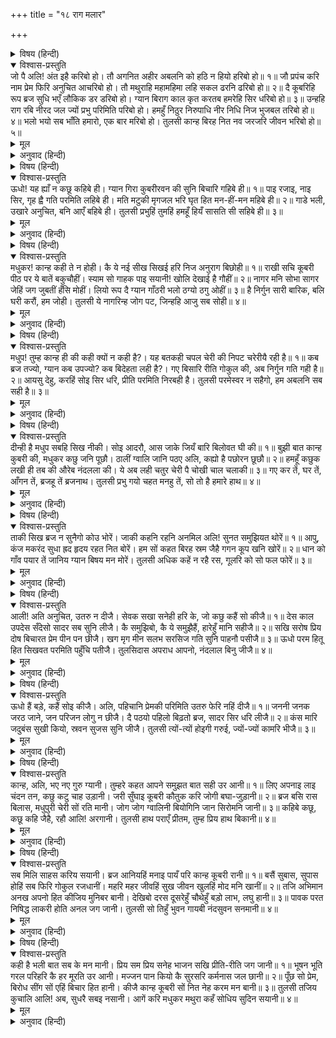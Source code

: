 +++
title = "१८ राग मलार"

+++


<details><summary>विषय (हिन्दी)</summary>

(३९)
</details>

<details open><summary>विश्वास-प्रस्तुति</summary>
जो पै अलि! अंत इहै करिबो हो।  
तौ अगनित अहीर अबलनि को हठि न हियो हरिबो हो॥ १॥  
जौ प्रपंच करि नाम प्रेम फिरि अनुचित आचरिबो हो।  
तौ मथुराहि महामहिमा लहि सकल ढरनि ढरिबो हो॥ २॥  
दै कूबरिहि रूप ब्रज सुधि भएँ लौकिक डर डरिबो हो।  
ग्यान बिराग काल कृत करतब हमरेहि सिर धरिबो हो॥ ३॥  
उन्हहि राग रबि नीरद जल ज्यों प्रभु परिमिति परिबो हो।  
हमहुँ निठुर निरुपाधि नीर निधि निज भुजबल तरिबो हो॥ ४॥  
भलो भयो सब भाँति हमारो, एक बार मरिबो हो।  
तुलसी कान्ह बिरह नित नव जरजरि जीवन भरिबो हो॥ ५॥
</details>

<details><summary>मूल</summary>

जो पै अलि! अंत इहै करिबो हो।  
तौ अगनित अहीर अबलनि को हठि न हियो हरिबो हो॥ १॥  
जौ प्रपंच करि नाम प्रेम फिरि अनुचित आचरिबो हो।  
तौ मथुराहि महामहिमा लहि सकल ढरनि ढरिबो हो॥ २॥  
दै कूबरिहि रूप ब्रज सुधि भएँ लौकिक डर डरिबो हो।  
ग्यान बिराग काल कृत करतब हमरेहि सिर धरिबो हो॥ ३॥  
उन्हहि राग रबि नीरद जल ज्यों प्रभु परिमिति परिबो हो।  
हमहुँ निठुर निरुपाधि नीर निधि निज भुजबल तरिबो हो॥ ४॥  
भलो भयो सब भाँति हमारो, एक बार मरिबो हो।  
तुलसी कान्ह बिरह नित नव जरजरि जीवन भरिबो हो॥ ५॥
</details>

<details><summary>अनुवाद (हिन्दी)</summary>

(एक गोपीने कहा—) अरे भ्रमर! यदि उन्हें अन्तमें यही करना था (हमें रोती-बिलखती छोड़कर चले ही जाना था) तो बलपूर्वक असंख्य गोप-अबलाओंका हृदय-हरण नहीं करना चाहिये था॥ १॥ यदि प्रेमके नामपर छल-कपट करके फिर अनुचित आचरण (कुब्जासे प्रेम) करना था तो (पहलेसे ही) मथुरामें महान् महत्त्व (स्वामित्व) प्राप्त करके (वहींके निवासियोंपर) सारी करुणावृत्तिको लेकर रीझना चाहिये था (यहाँ हम गँवारिनोंसे सम्बन्ध नहीं जोड़ना चाहिये था)॥ २॥ (पर उन्हें तो) कुब्जाको सुन्दर रूप देकर व्रजकी याद आनेपर घरके लौकिक डरसे डरना था। (हमलोगोंके साथ प्रेम करनेसे उनकी बदनामी होगी, ऐसा मानकर हमसे सम्बन्ध तोड़ना था और) ज्ञान-वैराग्यकी शिक्षा तथा (संयोग-वियोग आदि) सब कुछ काल एवं पूर्वकृत् कर्मोंसे होता है, यह उपदेश हमारे ही सिर लादना था (ज्ञान, वैराग्य तथा प्रारब्धका उपदेश देकर हमसे सम्बन्ध तोड़ना था, इसीसे तुमको यहाँ भेजा है)॥ ३॥ उन (श्रीकृष्ण) का तो हमारे प्रति उतना ही राग है, जितना सूर्यका बादलके जलसे होता है। (सूर्य जलको आकर्षित करके मेघरूपमें परिणत कर देता है और फिर उससे कोई सम्बन्ध नहीं रखता।) उन्हें तो (अब) राजाकी मर्यादाका पालन करना है। (इधर) हमलोगोंको तो कठोर उपाधिरहित (निर्गुणरूप) जल-सागरको अपनी भुजाओंके बलसे पार करना है॥ ४॥ तुलसीदासजी कहते हैं—हमारा तो सब प्रकारसे भला ही हुआ, एक बार तो हमें मरना था ही। अब तो, श्रीकृष्ण-विरहके नित्य-नये संतापसे जल-जलकर जीवन बिताना होगा॥ ५॥
</details>

<details><summary>विषय (हिन्दी)</summary>

(४०)
</details>

<details open><summary>विश्वास-प्रस्तुति</summary>
ऊधो! यह ह्याँ न कछू कहिबे ही।  
ग्यान गिरा कुबरीरवन की सुनि बिचारि गहिबे ही॥ १॥  
पाइ रजाइ, नाइ सिर, गृह ह्वै गति परमिति लहिबे ही।  
मति मटुकी मृगजल भरि घृत हित मन-हीं-मन महिबे ही॥ २॥  
गाडे भली, उखारे अनुचित, बनि आएँ बहिबे ही।  
तुलसी प्रभुहिं तुमहिं हमहूँ हियँ सासति सी सहिबे ही॥ ३॥
</details>

<details><summary>मूल</summary>

ऊधो! यह ह्याँ न कछू कहिबे ही।  
ग्यान गिरा कुबरीरवन की सुनि बिचारि गहिबे ही॥ १॥  
पाइ रजाइ, नाइ सिर, गृह ह्वै गति परमिति लहिबे ही।  
मति मटुकी मृगजल भरि घृत हित मन-हीं-मन महिबे ही॥ २॥  
गाडे भली, उखारे अनुचित, बनि आएँ बहिबे ही।  
तुलसी प्रभुहिं तुमहिं हमहूँ हियँ सासति सी सहिबे ही॥ ३॥
</details>

<details><summary>अनुवाद (हिन्दी)</summary>

उद्धवजी! हमें यहाँ कुछ नहीं कहना है। कुब्जारमणकी ये ज्ञानकी बातें सुनकर एवं विचार करके उन्हें ग्रहण (धारण) करना है॥ १॥ उनकी आज्ञा पाकर, उसे सिर चढ़ाकर घरमें रहकर ही परमगति (ब्रह्म) को प्राप्त करना है। (अब तो हमें) बुद्धिरूपी मटकीमें (ब्रह्मज्ञानरूप) मृगतृष्णाका जल भरकर घृत (आनन्द) के लिये उसको मन-ही-मन मथना है (उसमें कहीं आनन्द तो है नहीं—केवल मनकी कल्पना है)॥ २॥ (श्रीकृष्णके प्रेमकी पुरानी गाथाको) दबाये रखनेमें ही भलाई है, उसे उखाड़ना (प्रकट करना) उचित नहीं (उससे तो रोग तथा दुःख ही बढ़ेगा)। (अब तो) आ पड़नेपर उसे निबाहना ही होगा। तुलसीदासजी कहते हैं—अब तो तुम्हारे स्वामी (श्रीकृष्ण) को, तुमको और हम सब (गोपियों) को हृदयमें एक प्रकारसे वेदना ही सहनी है (कुब्जासे प्रीति करके तुम्हारे स्वामी अथवा उनके सेवक तुम भी सुखी रह सकोगे, ऐसी बात नहीं है और हम तो वियोग-दुःखमें जलती ही हैं)॥ ३॥
</details>

<details><summary>विषय (हिन्दी)</summary>

(४१)
</details>

<details open><summary>विश्वास-प्रस्तुति</summary>
मधुकर! कान्ह कही ते न होही।  
कै ये नई सीख सिखई हरि निज अनुराग बिछोही॥ १॥  
राखी सचि कूबरी पीठ पर ये बातें बकुचौहीं।  
स्याम सो गाहक पाइ सयानी! खोलि देखाई है गौहीं॥ २॥  
नागर मनि सोभा सागर जेहिं जग जुबतीं हँसि मोहीं।  
लियो रूप दै ग्यान गाँठरी भलो ठग्यो ठगु ओहीं॥ ३॥  
है निर्गुन सारी बारिक, बलि घरी करौं, हम जोही।  
तुलसी ये नागरिन्ह जोग पट, जिन्हहि आजु सब सोही॥ ४॥
</details>

<details><summary>मूल</summary>

मधुकर! कान्ह कही ते न होही।  
कै ये नई सीख सिखई हरि निज अनुराग बिछोही॥ १॥  
राखी सचि कूबरी पीठ पर ये बातें बकुचौहीं।  
स्याम सो गाहक पाइ सयानी! खोलि देखाई है गौहीं॥ २॥  
नागर मनि सोभा सागर जेहिं जग जुबतीं हँसि मोहीं।  
लियो रूप दै ग्यान गाँठरी भलो ठग्यो ठगु ओहीं॥ ३॥  
है निर्गुन सारी बारिक, बलि घरी करौं, हम जोही।  
तुलसी ये नागरिन्ह जोग पट, जिन्हहि आजु सब सोही॥ ४॥
</details>

<details><summary>अनुवाद (हिन्दी)</summary>

अरे भ्रमर! तुम्हारी ये बातें श्रीकृष्णचन्द्रकी कही हुई नहीं हैं। या (सम्भव है) हमारा सर्वस्व हरण करनेवाले श्यामसुन्दरने अपनी प्रेमविरहिणी गोपियोंको ये (कुब्जासे) नयी सीखी हुई बातें उपदेशके रूपमें कहला भेजी हैं। इसीसे अबतक जो हमसे प्रत्यक्ष प्रेम करते थे, अब वे यह निर्गुण-निर्लेप शिक्षा देने लगे॥ १॥ (जान पड़ता है) कुब्जाने (कूबरके रूपमें) अपनी पीठपर इन्हीं बातोंको संग्रह करके बगुचेके रूपमें रखा था। अब उस सयानीने श्यामसुन्दर-सरीखा ग्राहक पाकर उसे तुरंत खोलकर दिखा दिया॥ २॥ श्यामसुन्दर नागर-शिरोमणि एवं शोभाके समुद्र हैं। जिन्होंने अपनी (मन्द) मुसकानसे जगत् की (समस्त) तरुणियोंको मोह लिया, (उन्हीं) (सबके हृदयको लूट लेनेवाले) ठगको आज कुब्जाने ठग लिया और अपनी ज्ञानकी गँठरी देकर उनसे सुन्दर स्वरूप (अथवा उनका प्रेम) ले लिया॥ ३॥ उसकी यह निर्गुणकी साड़ी बड़ी ही सूक्ष्म है, इसको हमने देख लिया है; इसे (तुम) तह लगाकर रख दो, हम तुम्हारी बलिहारी जाती हैं। तुलसीदासजी कहते हैं— यह वस्त्र तो नगरकी रहनेवाली रमणियोंके ही योग्य है, जिन्हें सब कुछ भी शोभा दे रहा है (क्योंकि सौन्दर्यसागर श्रीकृष्ण उनके वशमें हैं)॥ ४॥
</details>

<details><summary>विषय (हिन्दी)</summary>

(४२)
</details>

<details open><summary>विश्वास-प्रस्तुति</summary>
मधुप! तुम्ह कान्ह ही की कही क्यों न कही है?।  
यह बतकही चपल चेरी की निपट चरेरीयै रही है॥ १॥  
कब ब्रज तज्यो, ग्यान कब उपज्यो? कब बिदेहता लही है?।  
गए बिसारि रीति गोकुल की, अब निर्गुन गति गही है॥ २॥  
आयसु देहु, करहिं सोइ सिर धरि, प्रीति परमिति निरबही है।  
तुलसी परमेस्वर न सहैगो, हम अबलनि सब सही है॥ ३॥
</details>

<details><summary>मूल</summary>

मधुप! तुम्ह कान्ह ही की कही क्यों न कही है?।  
यह बतकही चपल चेरी की निपट चरेरीयै रही है॥ १॥  
कब ब्रज तज्यो, ग्यान कब उपज्यो? कब बिदेहता लही है?।  
गए बिसारि रीति गोकुल की, अब निर्गुन गति गही है॥ २॥  
आयसु देहु, करहिं सोइ सिर धरि, प्रीति परमिति निरबही है।  
तुलसी परमेस्वर न सहैगो, हम अबलनि सब सही है॥ ३॥
</details>

<details><summary>अनुवाद (हिन्दी)</summary>

भ्रमर! तुमने श्रीकृष्णकी ही कही हुई बातें क्यों नहीं कहीं? ये सब बातें तो उस चञ्चल दासी (कुब्जा) की हैं, जो अत्यन्त कठोर हैं॥ १॥ (भला, कन्हैयाने) कब (कितने दिन हुए) व्रज छोड़ा? उन्हें (इतने ही थोड़े समयमें) कब ज्ञान हो गया और कब उन्होंने विदेहता प्राप्त कर ली? (अभी कलतक तो हमारे साथ प्रेम-लीला की है,) जो (अकस्मात्) गोकुलकी (प्रीतिकी) रीतिको भूल गये और अब निर्गुणकी चाल पकड़ ली?॥ २॥ (अस्तु,) तुम आज्ञा दो, हम सिर चढ़ाकर उसीका पालन करें। हमने तो (सदा ही) प्रेमकी मर्यादाका पालन किया है (उसके सुखमें ही सुख माना है)। तुलसीदासजीके शब्दोंमें गोपियाँ कहती हैं कि हम अबलाओंने सब कुछ सहा है, परंतु परमेश्वर इसे नहीं सहेगा॥ ३॥
</details>

<details><summary>विषय (हिन्दी)</summary>

(४३)
</details>

<details open><summary>विश्वास-प्रस्तुति</summary>
दीन्ही है मधुप सबहि सिख नीकी।  
सोइ आदरौ, आस जाके जियँ बारि बिलोवत घी की॥ १॥  
बुझी बात कान्ह कुबरी की, मधुकर कछु जनि पूछौ।  
ठालीं ग्वालि जानि पठए अलि, कह्यो है पछोरन छूछौ॥ २॥  
हमहूँ कछुक लखी ही तब की औरेब नंदलला की।  
ये अब लही चतुर चेरी पै चोखी चाल चलाकी॥ ३॥  
गए कर तें, घर तें, आँगन तें, ब्रजहू तें ब्रजनाथ।  
तुलसी प्रभु गयो चहत मनहु तें, सो तो है हमारे हाथ॥ ४॥
</details>

<details><summary>मूल</summary>

दीन्ही है मधुप सबहि सिख नीकी।  
सोइ आदरौ, आस जाके जियँ बारि बिलोवत घी की॥ १॥  
बुझी बात कान्ह कुबरी की, मधुकर कछु जनि पूछौ।  
ठालीं ग्वालि जानि पठए अलि, कह्यो है पछोरन छूछौ॥ २॥  
हमहूँ कछुक लखी ही तब की औरेब नंदलला की।  
ये अब लही चतुर चेरी पै चोखी चाल चलाकी॥ ३॥  
गए कर तें, घर तें, आँगन तें, ब्रजहू तें ब्रजनाथ।  
तुलसी प्रभु गयो चहत मनहु तें, सो तो है हमारे हाथ॥ ४॥
</details>

<details><summary>अनुवाद (हिन्दी)</summary>

तुलसीदासजीके शब्दोंमें एक सखी बोली—(अरी सखियो!) भ्रमरने सबको अच्छी सीख दी है। जिसके मनमें जलको मथनेसे घी प्राप्त करनेकी आशा हो, वही इस (सारहीन) सीखका आदर करे॥ १॥ हमने कन्हैया और कुब्जाकी (सारी) बात समझ ली। (अब) मधुकरसे कुछ भी मत पूछो। हम गोपियोंको (बिलकुल) निठल्ली (बेकाम) समझकर ही उन्होंने (इस) भ्रमरको धानकी भूसी फटकनेके लिये कहला भेजा है (निस्सार ज्ञानका उपदेश कहलाया है)॥ २॥ हमने (जब वे व्रजमें थे,) उन दिनों (भी) नन्दनन्दनकी तिरछी चालें देख ली थीं; पर अब तो चतुर दासीसे उन्होंने चोखी चालाकीकी चाल सीख ली है॥ ३॥ वे व्रजनाथ (हमारे) हाथोंसे, घरसे, आँगनसे और व्रजसे तो (निकलकर) चले ही गये। अब वे (हमारे मनको इस छूछे ज्ञानके गड़हेमें डालकर) मनसे भी चले जाना चाहते हैं, पर (वे ऐसा कभी नहीं कर सकते, क्योंकि) यह तो हमारे हाथमें है (हम उन्हें अपने मनसे कभी नहीं जाने देंगी)॥ ४॥
</details>

<details><summary>विषय (हिन्दी)</summary>

(४४)
</details>

<details open><summary>विश्वास-प्रस्तुति</summary>
ताकी सिख ब्रज न सुनैगो कोउ भोरें।  
जाकी कहनि रहनि अनमिल अलि! सुनत समुझियत थोरें॥ १॥  
आपु, कंज मकरंद सुधा ह्रद हृदय रहत नित बोरें।  
हम सों कहत बिरह स्रम जैहै गगन कूप खनि खोरें॥ २॥  
धान को गाँव पयार तें जानिय ग्यान बिषय मन मोरें।  
तुलसी अधिक कहें न रहै रस, गूलरि को सो फल फोरें॥ ३॥
</details>

<details><summary>मूल</summary>

ताकी सिख ब्रज न सुनैगो कोउ भोरें।  
जाकी कहनि रहनि अनमिल अलि! सुनत समुझियत थोरें॥ १॥  
आपु, कंज मकरंद सुधा ह्रद हृदय रहत नित बोरें।  
हम सों कहत बिरह स्रम जैहै गगन कूप खनि खोरें॥ २॥  
धान को गाँव पयार तें जानिय ग्यान बिषय मन मोरें।  
तुलसी अधिक कहें न रहै रस, गूलरि को सो फल फोरें॥ ३॥
</details>

<details><summary>अनुवाद (हिन्दी)</summary>

(एक गोपी खिन्न मनसे बोली—) उसकी सीख अब व्रजमें कोई भूलकर भी नहीं सुनेगा। जिसकी कथनी (कथन) और रहनी (आचरण) में मेल नहीं है (कहना कुछ है और करना कुछ और ही है), भ्रमर! उसकी बात (की निस्सारता) सुनते ही थोड़ेमें ही समझ ली जाती है॥ १॥ वह स्वयं तो सदा-सर्वदा कमल-मकरन्दके सुधा-सरोवरमें अपने हृदयको डुबाये रखता है, पर हमसे कहता है कि आकाशमें कुआँ खोदकर (उसके मिथ्या) जलसे स्नान करनेसे (निर्गुण ब्रह्मके ध्यानसे) विरहजनित कष्ट दूर हो जायगा॥ २॥ जिस गाँवमें धान होता है, उसका पता पुआल (धानके सूखे डंठल) देखनेसे ही लग जाता है। इसी प्रकार अमुक व्यक्तिमें ज्ञान कितना है, इसका पता इसी बातसे लगता है कि उसका मन विषयोंसे कितना मुड़ा (हटा) हुआ है। (भ्रमरके ज्ञानकी थाह उसकी रसलोलुपतासे ही लग जाती है।) तुलसीदासजी कहते हैं, अधिक कहनेसे रस नहीं रह जायगा, जैसे गूलरके फलको फोड़नेसे रस नहीं निकलता (कीड़े ही दिखायी देते हैं)॥ ३॥
</details>

<details><summary>विषय (हिन्दी)</summary>

(४५)
</details>

<details open><summary>विश्वास-प्रस्तुति</summary>
आली! अति अनुचित, उतरु न दीजै।  
सेवक सखा सनेही हरि के, जो कछु कहैं सो कीजै॥ १॥  
देस काल उपदेस सँदेसो सादर सब सुनि लीजै।  
कै समुझिबो, कै ये समुझैहैं, हारेहुँ मानि सहीजै॥ २॥  
सखि सरोष प्रिय दोष बिचारत प्रेम पीन पन छीजै।  
खग मृग मीन सलभ सरसिज गति सुनि पाहनौ पसीजै॥ ३॥  
ऊधो परम हितू हित सिखवत परमिति पहुँचि पतीजै।  
तुलसिदास अपराध आपनो, नंदलाल बिनु जीजै॥ ४॥
</details>

<details><summary>मूल</summary>

आली! अति अनुचित, उतरु न दीजै।  
सेवक सखा सनेही हरि के, जो कछु कहैं सो कीजै॥ १॥  
देस काल उपदेस सँदेसो सादर सब सुनि लीजै।  
कै समुझिबो, कै ये समुझैहैं, हारेहुँ मानि सहीजै॥ २॥  
सखि सरोष प्रिय दोष बिचारत प्रेम पीन पन छीजै।  
खग मृग मीन सलभ सरसिज गति सुनि पाहनौ पसीजै॥ ३॥  
ऊधो परम हितू हित सिखवत परमिति पहुँचि पतीजै।  
तुलसिदास अपराध आपनो, नंदलाल बिनु जीजै॥ ४॥
</details>

<details><summary>अनुवाद (हिन्दी)</summary>

(एक दूसरी गोपीने कहा—) सखी! (उद्धवजीको) उत्तर नहीं देना चाहिये (इतनी कड़ी बात नहीं कहनी चाहिये), यह अत्यन्त अनुचित है। ये हमारा सर्वस्व हरण करनेवाले प्रियतमके सेवक, सखा और प्रेमी हैं, (इस नाते) ये जो कुछ कहें, वही करना चाहिये॥ १॥ ये देश-कालके अनुसार जो भी उपदेश अथवा संदेश दें, सबको आदरसहित सुनना चाहिये। (ऐसा करनेपर या तो) हम (स्वयं) समझ जायँगी अथवा ये हमें समझा देंगे। इनके (तर्कमें) हार जानेपर भी इन्हींकी बात मानकर सहन करना चाहिये॥ २॥ सखी! क्रोधमें भरकर प्रियतमके दोषोंका विचार करनेसे प्रेमकी पुष्ट प्रतिज्ञा टूट जाती है। पक्षी (चातक), मृग, मछली, पतंग और कमलकी गति (एकाङ्गी प्रेमकी स्थितिको—वे प्रिय-विरहमें कैसे प्राण त्याग देते हैं अथवा मुरझा जाते हैं, इसे) सुनकर पत्थर भी पिघल जाता है॥ ३॥ उद्धवजी (हमारे) परम हितैषी हैं, ये (हमें) हितकी बात ही कहते हैं। इनकी शिक्षाकी सीमातक पहुँचकर (इसके फलको विचारकर) विश्वास करना चाहिये। तुलसीदासजी कहते हैं—अपराध तो (वास्तवमें) हमारा ही है, जो हम (प्रियतम) नन्दनन्दनके बिना जी रही हैं (उपर्युक्त आदर्श प्रेमियोंकी भाँति प्राण नहीं त्याग देतीं)!॥ ४॥
</details>

<details><summary>विषय (हिन्दी)</summary>

(४६)
</details>

<details open><summary>विश्वास-प्रस्तुति</summary>
ऊधो हैं बड़े, कहैं सोइ कीजै।  
अलि, पहिचानि प्रेमकी परिमिति उतरु फेरि नहिं दीजै॥ १॥  
जननी जनक जरठ जाने, जन परिजन लोगु न छीजै।  
दै पठयो पहिलो बिढ़तो ब्रज, सादर सिर धरि लीजै॥ २॥  
कंस मारि जदुबंस सुखी कियो, स्रवन सुजस सुनि जीजै।  
तुलसी त्यों-त्यों होइगी गरुई, ज्यों-ज्यों कामरि भीजै॥ ३॥
</details>

<details><summary>मूल</summary>

ऊधो हैं बड़े, कहैं सोइ कीजै।  
अलि, पहिचानि प्रेमकी परिमिति उतरु फेरि नहिं दीजै॥ १॥  
जननी जनक जरठ जाने, जन परिजन लोगु न छीजै।  
दै पठयो पहिलो बिढ़तो ब्रज, सादर सिर धरि लीजै॥ २॥  
कंस मारि जदुबंस सुखी कियो, स्रवन सुजस सुनि जीजै।  
तुलसी त्यों-त्यों होइगी गरुई, ज्यों-ज्यों कामरि भीजै॥ ३॥
</details>

<details><summary>अनुवाद (हिन्दी)</summary>

(दूसरी गोपी व्यङ्गकी भाषामें बोली—) उद्धवजी बड़े हैं; (अतः) वे जो कहें, वही करना चाहिये। सखी! प्रेमकी मर्यादाको समझकर फिर इनको प्रत्युत्तर नहीं देना चाहिये (इनकी बात बिना ननु-नच किये मान लेनी चाहिये)॥ १॥ माता-पिताको बूढ़े जानकर तथा बन्धु-बान्धवलोग विरहमें क्षीण न हों, यह विचारकर श्यामसुन्दरने अपनी पहली कमाईका यह धन व्रजमें भेजा है, इसे आदरपूर्वक सिर चढ़ाकर स्वीकार करना चाहिये॥ २॥ उन्होंने कंसको मारकर यदुकुलको सुखी कर दिया, (उनका) यह सुन्दर यश कानोंसे सुनकर (इसी आनन्दमें) जीवनको रखना चाहिये। तुलसीदासजी कहते हैं—कम्बल जितनी भीगी, उतनी ही भारी होती चली जायगी (उनके प्रेमकी सरस स्मृतिमें जितना ही मनको डुबाओगी, उतना ही वह भारी (दुःखी) हो जायगा)॥ ३॥
</details>

<details><summary>विषय (हिन्दी)</summary>

(४७)
</details>

<details open><summary>विश्वास-प्रस्तुति</summary>
कान्ह, अलि, भए नए गुरु ग्यानी।  
तुम्हरे कहत आपने समुझत बात सही उर आनी॥ १॥  
लिए अपनाइ लाइ चंदन तन, कछु कटु चाह उड़ानी।  
जरी सुँघाइ कूबरी कौतुक करि जोगी बघा-जुड़ानी॥ २॥  
ब्रज बसि रास बिलास, मधुपुरी चेरी सों रति मानी।  
जोग जोग ग्वालिनी बियोगिनि जान सिरोमनि जानी॥ ३॥  
कहिबे कछू, कछू कहि जैहै, रहौ आलि! अरगानी।  
तुलसी हाथ पराएँ प्रीतम, तुम्ह प्रिय हाथ बिकानी॥ ४॥
</details>

<details><summary>मूल</summary>

कान्ह, अलि, भए नए गुरु ग्यानी।  
तुम्हरे कहत आपने समुझत बात सही उर आनी॥ १॥  
लिए अपनाइ लाइ चंदन तन, कछु कटु चाह उड़ानी।  
जरी सुँघाइ कूबरी कौतुक करि जोगी बघा-जुड़ानी॥ २॥  
ब्रज बसि रास बिलास, मधुपुरी चेरी सों रति मानी।  
जोग जोग ग्वालिनी बियोगिनि जान सिरोमनि जानी॥ ३॥  
कहिबे कछू, कछू कहि जैहै, रहौ आलि! अरगानी।  
तुलसी हाथ पराएँ प्रीतम, तुम्ह प्रिय हाथ बिकानी॥ ४॥
</details>

<details><summary>अनुवाद (हिन्दी)</summary>

(दूसरी सखी बोली—) भ्रमर! कन्हैया (कुब्जाके शिष्य बनकर अभी) नये ही ज्ञानी गुरु हुए हैं। तुम्हारे कथनसे और अपनी समझसे हमने अपने हृदयमें समझ लिया कि यह बात सत्य है॥ १॥ कुब्जाने उनके शरीरमें चन्दन लगाकर उन्हें अपना लिया (अपने वशमें कर लिया)। (इसपर) ऐसी कुछ अप्रिय खबर उड़ी (फैली) है कि जैसे बाघ-जुड़ानी (बाघको बेहोश करके वशमें करनेवाली) जड़ी सुँघाकर बाघको सहज ही बाँध लिया जाता है, वैसे ही कुब्जाने चन्दनरूपी जड़ी सुँघाकर खेल-ही-खेलमें (इन किसीके वशमें न आनेवाले) योगीराजको वशमें कर लिया है॥ २॥ व्रजमें बसकर उन्होंने (हम ग्वालिनोंके साथ) रास-विलास किया और (अब) मथुरामें (जाकर) दासीसे प्रेम जोड़ लिया। (वे स्वयं ही इस स्थितिमें हैं पर) उन समझदारोंके शिरोमणिने हम वियोग-पीड़िता गोपियोंको योग-साधनके योग्य समझा है॥ ३॥ तुलसीदासजी कहते हैं— सखी! (तुम्हें) कहना कुछ और होगा किंतु (आवेशमें) कहा जायगा कुछ और ही, अतः चुप रहो। (क्या किया जाय,) प्रियतम (श्यामसुन्दर) तो पराये वशमें हैं और तुम प्रियतमके हाथ बिक चुकी हो॥ ४॥
</details>

<details><summary>विषय (हिन्दी)</summary>

(४८)
</details>

<details open><summary>विश्वास-प्रस्तुति</summary>
सब मिलि साहस करिय सयानी।  
ब्रज आनियहिं मनाइ पायँ परि कान्ह कूबरी रानी॥ १॥  
बसैं सुबास, सुपास होहिं सब फिरि गोकुल रजधानीं।  
महरि महर जीवहिं सुख जीवन खुलहिं मोद मनि खानीं॥ २॥  
तजि अभिमान अनख अपनो हित कीजिय मुनिबर बानी।  
देखिबो दरस दूसरेहुँ चौथेहुँ बड़ो लाभ, लघु हानी॥ ३॥  
पावक परत निषिद्ध लाकरी होति अनल जग जानी।  
तुलसी सो तिहुँ भुवन गायबी नंदसुवन सनमानी॥ ४॥
</details>

<details><summary>मूल</summary>

सब मिलि साहस करिय सयानी।  
ब्रज आनियहिं मनाइ पायँ परि कान्ह कूबरी रानी॥ १॥  
बसैं सुबास, सुपास होहिं सब फिरि गोकुल रजधानीं।  
महरि महर जीवहिं सुख जीवन खुलहिं मोद मनि खानीं॥ २॥  
तजि अभिमान अनख अपनो हित कीजिय मुनिबर बानी।  
देखिबो दरस दूसरेहुँ चौथेहुँ बड़ो लाभ, लघु हानी॥ ३॥  
पावक परत निषिद्ध लाकरी होति अनल जग जानी।  
तुलसी सो तिहुँ भुवन गायबी नंदसुवन सनमानी॥ ४॥
</details>

<details><summary>अनुवाद (हिन्दी)</summary>

(एक गोपीने कहा—) सयानी सखियो! (हम) सबको मिलकर साहस करना चाहिये। कन्हैयाको और कुब्जारानीको पैर पड़कर मनाकर (मथुरासे) व्रजमें ले आया जाय॥ १॥ इससे गोकुलकी राजधानीमें सब लोग सुखपूर्वक निवास करेंगे तथा फिर यहाँ सब प्रकारकी सुविधाएँ हो जायँगी। माता यशोदा और नन्द बाबा भी सुखी होकर जीवन बितायेंगे। (यहाँ व्रजमें) आनन्दरूपी मणिकी खान खुल जायगी॥ २॥ (अतः) अभिमान और ईर्ष्या छोड़कर अपना हित करना चाहिये। ऐसा (वाल्मीकि-व्यास आदि) मुनियोंका श्रेष्ठ उपदेश है। (प्राणप्रियतम यहाँ पधारकर कुब्जाके साथ रहेंगे, तो भी) दूसरे-चौथे (दिन) तो उनके दर्शन हो ही जायँगे। यह महान् लाभ है (तथा अभिमान-त्यागरूपी) हानि बहुत छोटी है। (कुब्जा पहले दासी अथवा कुरूप थी तो क्या हुआ। भगवान् का सङ्ग पाकर तो वह भगवत्-स्वरूप ही हो गयी।)॥ ३॥ (बबूर, बहेड़ा आदिकी) निषिद्ध लकड़ी भी अग्निमें पड़नेपर अग्निरूप ही हो जाती है, यह बात जगत्प्रसिद्ध है। तुलसीदासजी कहते हैं कि नन्दनन्दनने जिसे अपनी प्रेयसी होनेका सम्मान प्रदान किया है, उस (कुब्जा)का तो (अब) तीनों लोकोंमें गुणगान होगा॥ ४॥
</details>

<details><summary>विषय (हिन्दी)</summary>

(४९)
</details>

<details open><summary>विश्वास-प्रस्तुति</summary>
कही है भली बात सब के मन मानी।  
प्रिय सम प्रिय सनेह भाजन सखि प्रीति-रीति जग जानी॥ १॥  
भूषन भूति गरल परिहरि कै हर मूरति उर आनी।  
मज्जन पान कियो कै सुरसरि कर्मनास जल छानी॥ २॥  
पूँछ सो प्रेम, बिरोध सींग सों एहिं बिचार हित हानी।  
कीजै कान्ह कूबरी सों नित नेह करम मन बानी॥ ३॥  
तुलसी तजिय कुचालि आलि! अब, सुधरै सबइ नसानी।  
आगें करि मधुकर मथुरा कहँ सोधिय सुदिन सयानी॥ ४॥
</details>

<details><summary>मूल</summary>

कही है भली बात सब के मन मानी।  
प्रिय सम प्रिय सनेह भाजन सखि प्रीति-रीति जग जानी॥ १॥  
भूषन भूति गरल परिहरि कै हर मूरति उर आनी।  
मज्जन पान कियो कै सुरसरि कर्मनास जल छानी॥ २॥  
पूँछ सो प्रेम, बिरोध सींग सों एहिं बिचार हित हानी।  
कीजै कान्ह कूबरी सों नित नेह करम मन बानी॥ ३॥  
तुलसी तजिय कुचालि आलि! अब, सुधरै सबइ नसानी।  
आगें करि मधुकर मथुरा कहँ सोधिय सुदिन सयानी॥ ४॥
</details>

<details><summary>अनुवाद (हिन्दी)</summary>

(दूसरी गोपी बोली—) सखीने यह बहुत अच्छी बात कही है। यह सभीके मनको प्रिय लगी है। प्रेमकी यह रीति जगत्प्रसिद्ध है कि प्रेमास्पदका प्रेमपात्र भी प्रेमास्पदके समान ही प्रिय होता है॥ १॥ आभूषण (सर्प), भस्म (चिताकी राख) और विष (गलेके हलाहल विष) को त्यागकर किसने अपने हृदयमें भगवान् शंकरकी मूर्तिका ध्यान किया है? (गङ्गाजीमें मिली हुई) कर्मनाशाके जलको छानकर (अलग करके) किसने गङ्गाजलमें स्नान अथवा (उसका) पान किया है?॥ २॥ पूँछसे प्रेम और सींगसे विरोध—इस प्रकारके विचारसे अपने ही हितकी हानि होती है (कुब्जा सींगके समान टेढ़ी है और हमारे प्रियतम पूँछकी तरह सीधे एवं उसके अनुगामी हैं) (अतएव) कन्हैया और कुब्जा (दोनों) से हमें सदा-सर्वदा मन, वचन और कर्मसे (छल छोड़कर सच्चा) प्रेम करना चाहिये॥ ३॥ तुलसीदासजी कहते हैं—अरी सखी! अब (हमें कुब्जाके प्रति ईर्ष्यारूप) सारी कुचाल छोड़ देनी चाहिये, इससे सारी बिगड़ी बात सुधर जायगी। अब (हमें) इस भ्रमरको (उद्धवजीको) आगे करके शुभ दिन देखकर (श्रीकृष्ण और कुब्जाको मनाकर लानेके लिये) मथुराको चल देना चाहिये॥ ४॥
</details>
